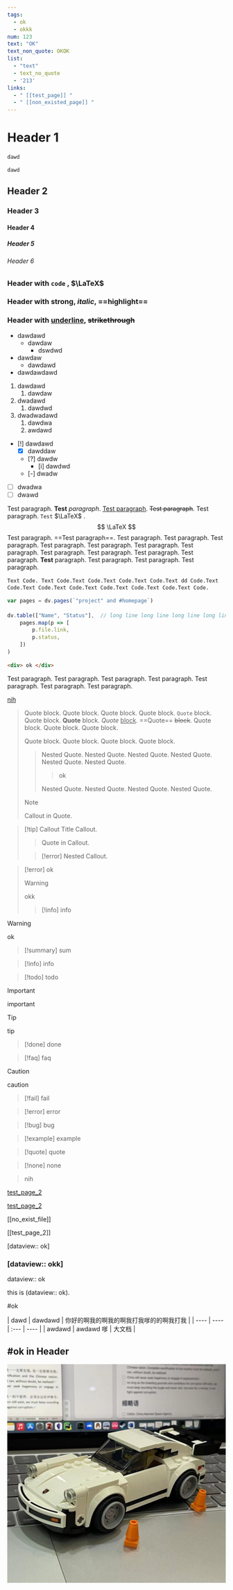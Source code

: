 ```yaml
---
tags: 
  - ok
  - okkk
num: 123
text: "OK"
text_non_quote: OKOK
list:
  - "text"
  - text_no_quote
  - '213'
links:
  - " [[test_page]] "
  - " [[non_existed_page]] "
---
```

# Header 1

```
dawd
```

```text
dawd
```

## Header 2

### Header 3

#### Header 4

##### Header 5

###### Header 6

### Header with `code` , $\LaTeX$

### Header with **strong**, *italic*, ==highlight==

### Header with <u>underline</u>, ~~strikethrough~~

- dawdawd
    - dawdaw
        - dswdwd
- dawdaw
    - dawdawd
- dawdawdawd

1. dawdawd
    1. dawdaw
2. dwadawd
    1. dawdwd
3. dwadwadawd
    1. dawdwa
    2. awdawd

- [!] dawdawd
    - [x] dawddaw
    - [?] dawdw
        - [i] dawdwd
    - [-] dwadw
- [ ] dwadwa
- [ ] dwawd

Test paragraph. **Test** *paragraph*. <u>Test paragraph</u>. ~~Test paragraph~~. Test paragraph. `Test` $\LaTeX$ . 
$$
\LaTeX
$$
Test paragraph. ==Test paragraph==. Test paragraph. Test paragraph. Test paragraph. Test paragraph. Test paragraph. Test paragraph. Test paragraph. Test paragraph. Test paragraph. Test paragraph. Test paragraph. <strong>Test</strong> paragraph. Test paragraph. Test paragraph. Test paragraph. 

```text
Text Code. Text Code.Text Code.Text Code.Text Code.Text dd Code.Text Code.Text Code.Text Code.Text Code.Text Code.Text Code.Text Code.
```

```js
var pages = dv.pages(`"project" and #homepage`)

dv.table(["Name", "Status"],  // long line long line long line long line long line long line
	pages.map(p => [
		p.file.link,
		p.status,
	])
)
```

```html
<div> ok </div>
```

Test paragraph. Test paragraph. Test paragraph. Test paragraph. Test paragraph. Test paragraph. Test paragraph. 

<u>nih</u>

> Quote block. Quote block. Quote block. Quote block. `Quote` block. Quote block. **Quote** block. *Quote* <u>block</u>. ==Quote== ~~block~~. Quote block. Quote block. Quote block. 
> 
> Quote block. Quote block. Quote block. Quote block. 
> > Nested Quote. Nested Quote. Nested Quote. Nested Quote. Nested Quote. Nested Quote. 
> > > ok
> > 
> > Nested Quote. Nested Quote. Nested Quote. Nested Quote. 
> 
> > [!note]
> > Callout in Quote.

> [!tip] Callout Title
> Callout. 
> 
> > Quote in Callout.
> 
> > [!error]
> > Nested Callout.

> [!error]
> ok
> > [!warning]
> > okk
> > > [!info]
> > > info

> [!warning]
> ok

> [!summary]
> sum

> [!info]
> info

> [!todo]
> todo

> [!important]
> important

> [!tip]
> tip

> [!done]
> done

> [!faq]
> faq

> [!caution]
> caution

> [!fail]
> fail

> [!error]
> error

> [!bug]
> bug

> [!example]
> example

> [!quote]
> quote

> [!none]
> none

> nih 

[test_page_2](test_page_2.md)

[test_page_2](no_exist_file.md)

[[no_exist_file]]

[[test_page_2]]

[dataview:: ok]

### [dataview:: okk]

dataview:: ok

this is (dataview:: ok).

#ok 

| dawd | dawdawd | 你好的啊我的啊我的啊我打我嗲的的啊我打我 |
| ---- | ---- | :--- | ---- |
| awdawd | awdawd 嗲 | 大文档 |

## #ok in Header

![okokok](Porsche.jpg)